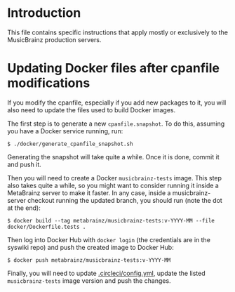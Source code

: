 
Introduction
============

This file contains specific instructions that apply mostly or exclusively
to the MusicBrainz production servers.

Updating Docker files after cpanfile modifications
=======

If you modify the cpanfile, especially if you add new packages to it,
you will also need to update the files used to build Docker images.

The first step is to generate a new `cpanfile.snapshot`. To do this, assuming
you have a Docker service running, run:

    $ ./docker/generate_cpanfile_snapshot.sh 

Generating the snapshot will take quite a while. Once it is done, commit it
and push it.

Then you will need to create a Docker `musicbrainz-tests` image. This step
also takes quite a while, so you might want to consider running it inside a
MetaBrainz server to make it faster. In any case, inside a musicbrainz-server
checkout running the updated branch, you should run (note the dot at the end):

    $ docker build --tag metabrainz/musicbrainz-tests:v-YYYY-MM --file docker/Dockerfile.tests .

Then log into Docker Hub with `docker login` (the credentials are in the
syswiki repo) and push the created image to Docker Hub:

    $ docker push metabrainz/musicbrainz-tests:v-YYYY-MM

Finally, you will need to update [.circleci/config.yml](.circleci/config.yml),
update the listed `musicbrainz-tests` image version and push the changes.
